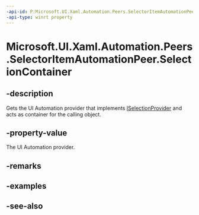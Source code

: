 ```yaml
---
-api-id: P:Microsoft.UI.Xaml.Automation.Peers.SelectorItemAutomationPeer.SelectionContainer
-api-type: winrt property
---
```


<!-- Property syntax
public Windows.UI.Xaml.Automation.Provider.IRawElementProviderSimple SelectionContainer { get; }
-->

# Microsoft.UI.Xaml.Automation.Peers.SelectorItemAutomationPeer.SelectionContainer

## -description
Gets the UI Automation provider that implements [ISelectionProvider](../microsoft.ui.xaml.automation.provider/iselectionprovider.md) and acts as container for the calling object.

## -property-value
The UI Automation provider.

## -remarks

## -examples

## -see-also
